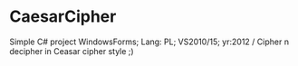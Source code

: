 # CaesarCipher
Simple C# project WindowsForms; Lang: PL; VS2010/15; yr:2012 / Cipher n decipher in Ceasar cipher style ;)
